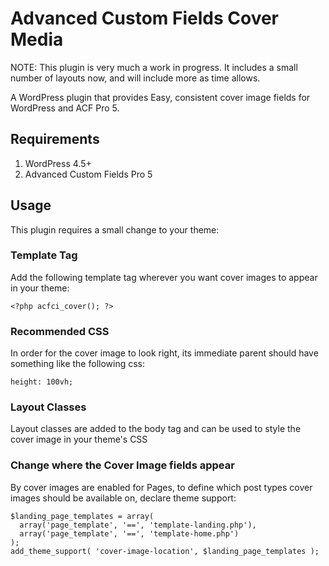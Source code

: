 # Advanced Custom Fields Cover Media
NOTE: This plugin is very much a work in progress. It includes a small number of layouts now, and will include more as time allows.

A WordPress plugin that provides Easy, consistent cover image fields for WordPress and ACF Pro 5.

## Requirements
1. WordPress 4.5+
2. Advanced Custom Fields Pro 5

## Usage
This plugin requires a small change to your theme:
### Template Tag
Add the following template tag wherever you want cover images to appear in your theme:
````
<?php acfci_cover(); ?>
````

### Recommended CSS
In order for the cover image to look right, its immediate parent should have something like the following css:
````
height: 100vh;
````

### Layout Classes
Layout classes are added to the body tag and can be used to style the cover image in your theme's CSS

### Change where the Cover Image fields appear
By cover images are enabled for Pages, to define which post types cover images should be available on, declare theme support:

````
$landing_page_templates = array(
  array('page_template', '==', 'template-landing.php'), 
  array('page_template', '==', 'template-home.php')
);
add_theme_support( 'cover-image-location', $landing_page_templates );
````
